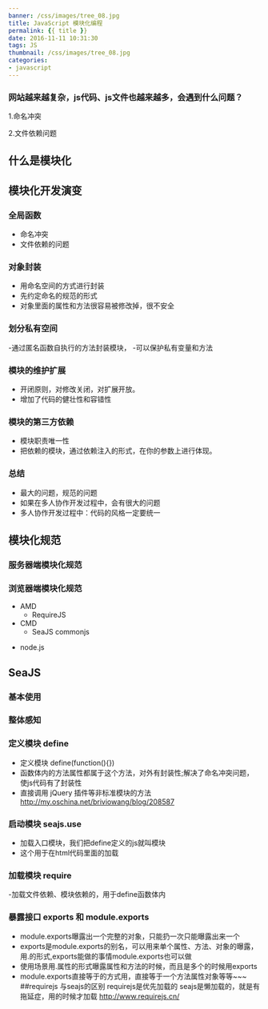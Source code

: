```yaml
---
banner: /css/images/tree_08.jpg
title: JavaScript 模块化编程
permalink: {{ title }}
date: 2016-11-11 10:31:30
tags: JS
thumbnail: /css/images/tree_08.jpg
categories:
- javascript
---
```

### 网站越来越复杂，js代码、js文件也越来越多，会遇到什么问题？

1.命名冲突

2.文件依赖问题

## 什么是模块化

## 模块化开发演变

### 全局函数

- 命名冲突
- 文件依赖的问题
<!--more-->
### 对象封装
- 用命名空间的方式进行封装
- 先约定命名的规范的形式
- 对象里面的属性和方法很容易被修改掉，很不安全

### 划分私有空间
-通过匿名函数自执行的方法封装模块，
-可以保护私有变量和方法

### 模块的维护扩展
- 开闭原则，对修改关闭，对扩展开放。
- 增加了代码的健壮性和容错性

### 模块的第三方依赖
- 模块职责唯一性
- 把依赖的模块，通过依赖注入的形式，在你的参数上进行体现。

### 总结

- 最大的问题，规范的问题
- 如果在多人协作开发过程中，会有很大的问题
- 多人协作开发过程中：代码的风格一定要统一

## 模块化规范

### 服务器端模块化规范

### 浏览器端模块化规范

- AMD
    + RequireJS
- CMD
    + SeaJS
 commonjs
 + node.js

## SeaJS

### 基本使用

### 整体感知

### 定义模块 define
- 定义模块 define(function(){})
- 函数体内的方法属性都属于这个方法，对外有封装性;解决了命名冲突问题，使js代码有了封装性
- 直接调用 jQuery 插件等非标准模块的方法 http://my.oschina.net/briviowang/blog/208587

### 启动模块 seajs.use
- 加载入口模块，我们把define定义的js就叫模块
- 这个用于在html代码里面的加载
 ### 加载模块 require
-加载文件依赖、模块依赖的，用于define函数体内
### 暴露接口 exports 和 module.exports
- module.exports曝露出一个完整的对象，只能扔一次只能曝露出来一个
- exports是module.exports的别名，可以用来单个属性、方法、对象的曝露，用.的形式,exports能做的事情module.exports也可以做
- 使用场景用.属性的形式曝露属性和方法的时候，而且是多个的时候用exports
- module.exports直接等于的方式用，直接等于一个方法属性对象等等~~~
##requirejs
与seajs的区别
requirejs是优先加载的
seajs是懒加载的，就是有拖延症，用的时候才加载
http://www.requirejs.cn/



